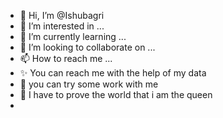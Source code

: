 - 👋 Hi, I’m @Ishubagri
- 👀 I’m interested in ...
- 🌱 I’m currently learning ...
- 💞️ I’m looking to collaborate on ...
- 📫 How to reach me ...
- ✨ You can reach me with the help of my data
- 👑 you can try some work with me
- 🌹 I have to prove the world that i am the queen
- 
<!---
Ishubagri/Ishubagri is a ✨ special ✨ repository because its `README.md` (this file) appears on your GitHub profile.
You can click the Preview link to take a look at your changes.
--->

